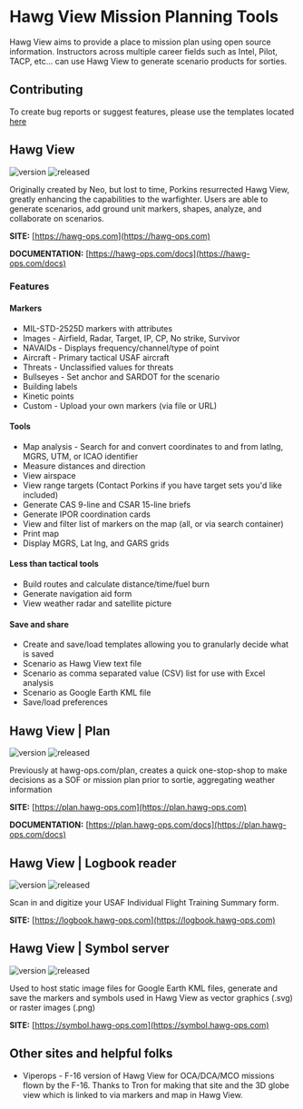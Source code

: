 # Hawg View Mission Planning Tools

Hawg View aims to provide a place to mission plan using open source information.
Instructors across multiple career fields such as Intel, Pilot, TACP, etc... can use Hawg View to generate scenario products for sorties.

## Contributing
To create bug reports or suggest features, please use the templates located [here](https://github.com/hawgview/hawgview-public/issues/new/choose)

## Hawg View
![version](https://img.shields.io/badge/Version-v4-brightgreen?style=for-the-badge)
![released](https://img.shields.io/badge/Released-26_Oct_2023-blue?style=for-the-badge)

Originally created by Neo, but lost to time, Porkins resurrected Hawg View, greatly enhancing the capabilities to the warfighter.
Users are able to generate scenarios, add ground unit markers, shapes, analyze, and collaborate on scenarios.

**SITE:** [https://hawg-ops.com](https://hawg-ops.com)

**DOCUMENTATION:** [https://hawg-ops.com/docs](https://hawg-ops.com/docs)

### Features
#### Markers
* MIL-STD-2525D markers with attributes
* Images - Airfield, Radar, Target, IP, CP, No strike, Survivor
* NAVAIDs - Displays frequency/channel/type of point
* Aircraft - Primary tactical USAF aircraft
* Threats - Unclassified values for threats
* Bullseyes - Set anchor and SARDOT for the scenario
* Building labels
* Kinetic points
* Custom - Upload your own markers (via file or URL)
#### Tools
* Map analysis - Search for and convert coordinates to and from latlng, MGRS, UTM, or ICAO identifier
* Measure distances and direction
* View airspace
* View range targets (Contact Porkins if you have target sets you'd like included)
* Generate CAS 9-line and CSAR 15-line briefs
* Generate IPOR coordination cards
* View and filter list of markers on the map (all, or via search container)
* Print map
* Display MGRS, Lat lng, and GARS grids
#### Less than tactical tools
* Build routes and calculate distance/time/fuel burn
* Generate navigation aid form
* View weather radar and satellite picture
#### Save and share
* Create and save/load templates allowing you to granularly decide what is saved
* Scenario as Hawg View text file
* Scenario as comma separated value (CSV) list for use with Excel analysis
* Scenario as Google Earth KML file
* Save/load preferences

## Hawg View | Plan
![version](https://img.shields.io/badge/Version-v1-brightgreen?style=for-the-badge)
![released](https://img.shields.io/badge/Released-22_Oct_2023-blue?style=for-the-badge)

Previously at hawg-ops.com/plan, creates a quick one-stop-shop to make decisions as a SOF or mission plan prior to sortie, aggregating weather information

**SITE:** [https://plan.hawg-ops.com](https://plan.hawg-ops.com)

**DOCUMENTATION:** [https://plan.hawg-ops.com/docs](https://plan.hawg-ops.com/docs)

## Hawg View | Logbook reader
![version](https://img.shields.io/badge/Version-v1-brightgreen?style=for-the-badge)
![released](https://img.shields.io/badge/Released-07_Dec_2022-blue?style=for-the-badge)

Scan in and digitize your USAF Individual Flight Training Summary form.

**SITE:** [https://logbook.hawg-ops.com](https://logbook.hawg-ops.com)

## Hawg View | Symbol server
![version](https://img.shields.io/badge/Version-v1-brightgreen?style=for-the-badge)
![released](https://img.shields.io/badge/Released-26_May_2023-blue?style=for-the-badge)

Used to host static image files for Google Earth KML files, generate and save the markers and symbols used in Hawg View as vector graphics (.svg) or raster images (.png)

**SITE:** [https://symbol.hawg-ops.com](https://symbol.hawg-ops.com)

## Other sites and helpful folks
* Viperops - F-16 version of Hawg View for OCA/DCA/MCO missions flown by the F-16. Thanks to Tron for making that site and the 3D globe view which is linked to via markers and map in Hawg View.
